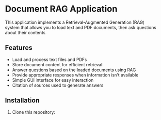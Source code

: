 # Document RAG Application

This application implements a Retrieval-Augmented Generation (RAG) system that allows you to load text and PDF documents, then ask questions about their contents.

## Features

- Load and process text files and PDFs
- Store document content for efficient retrieval
- Answer questions based on the loaded documents using RAG
- Provide appropriate responses when information isn't available
- Simple GUI interface for easy interaction
- Citation of sources used to generate answers

## Installation

1. Clone this repository: